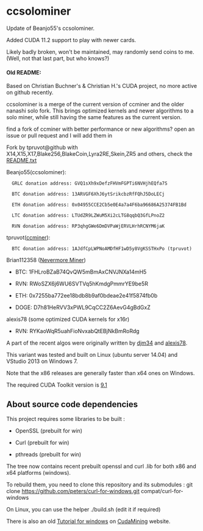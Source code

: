 ccsolominer
==========

Update of Beanjo55's ccsolominer.

Added CUDA 11.2 support to play with newer cards.

Likely badly broken, won't be maintained, may randomly send coins to me. (Well, not that last part, but who knows?)


#### Old README:

Based on Christian Buchner's &amp; Christian H.'s CUDA project, no more active on github recently.

ccsolominer is a merge of the current version of ccminer and the older nanashi solo fork. This brings optimized kernels and newer algorithms to a solo miner, while still having the same features as the current version.

find a fork of ccminer with better performance or new algorithms? open an issue or pull request and I will add them in

Fork by tpruvot@github with X14,X15,X17,Blake256,BlakeCoin,Lyra2RE,Skein,ZR5 and others, check the [README.txt](README.txt)

Beanjo55(ccsolominer):

      GRLC donation address: GVQ1sXh9xDefzFHVmFGPTi6NVHjhEQfa7S
   
      BTC donation address: 13ARVGF6XhJ6ytSrikcbzRfFQhJ5DoLECj
   
      ETH donation address: 0x04955CCE2Cb5e0E4a7a4F6ba96686A25374FB1Bd
   
      LTC donation address: LTUdZR9LZWuM5Xi2cLTG8qqbQ3GfLPnoZ2
   
      RVN donation address: RP3qhgGWe6DmDVPaWjERVLHrhRCNYM6jaK

tpruvot([ccminer](https://github.com/tpruvot/ccminer)):

      BTC donation address: 1AJdfCpLWPNoAMDfHF1wD5y8VgKSSTHxPo (tpruvot)
    
Brian112358 ([Nevermore Miner](https://github.com/brian112358/nevermore-miner))
    
- BTC: 1FHLroBZaB74QvQW5mBmAxCNVJNXa14mH5

- RVN: RWoSZX6j6WU6SVTVq5hKmdgPmmrYE9be5R

- ETH: 0x7255ba772ee18bdb8b9af0bdeae2e41f5874fb0b

- DOGE: D7h81HeRVV3xPWL9CqCC2Z6AevG4gBdGxZ

alexis78 (some optimized CUDA kernels for x16r)

- RVN: RYKaoWqR5uahFioNvxabQtEBjNkBmRoRdg


A part of the recent algos were originally written by [djm34](https://github.com/djm34) and [alexis78](https://github.com/alexis78).

This variant was tested and built on Linux (ubuntu server 14.04) and VStudio 2013 on Windows 7.

Note that the x86 releases are generally faster than x64 ones on Windows.

The required CUDA Toolkit version is [9.1](https://developer.nvidia.com/cuda-downloads)

About source code dependencies
------------------------------

This project requires some libraries to be built :

- OpenSSL (prebuilt for win)

- Curl (prebuilt for win)

- pthreads (prebuilt for win)

The tree now contains recent prebuilt openssl and curl .lib for both x86 and x64 platforms (windows).

To rebuild them, you need to clone this repository and its submodules :
    git clone https://github.com/peters/curl-for-windows.git compat/curl-for-windows

On Linux, you can use the helper ./build.sh (edit it if required)

There is also an old [Tutorial for windows](http://cudamining.co.uk/url/tutorials/id/3) on [CudaMining](http://cudamining.co.uk) website.



